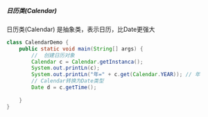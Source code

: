 #####  日历类(Calendar) 

日历类(Calendar) 是抽象类，表示日历，比Date更强大

```java
class CalendarDemo {
    public static void main(String[] args) {
        //  创建日历对象
        Calendar c = Calendar.getInstanca();
        System.out.printLn(c);
        System.out.printLn("年=" + c.get(Calendar.YEAR)); // 年
        // Calendar转换为Date类型
        Date d = c.getTime();
        
    }
}
```

